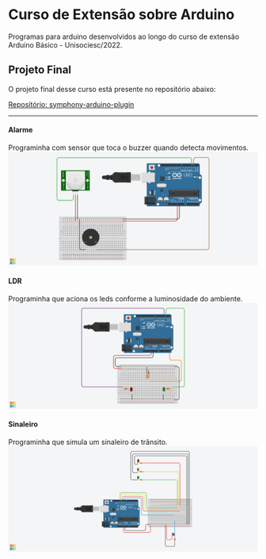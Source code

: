 # Curso de Extensão sobre Arduino
Programas para arduino desenvolvidos ao longo do curso de extensão Arduino Básico - Unisociesc/2022.

## Projeto Final
O projeto final desse curso está presente no repositório abaixo:
<p></p>
<a href="https://github.com/josereia/symphony-arduino-plugin" target="_blank">Reposítório: symphony-arduino-plugin</a>

__________________________________________________________________________

#### Alarme
Programinha com sensor que toca o buzzer quando detecta movimentos.
<img src="assets/sensordemovimento.png" />

#### LDR
Programinha que aciona os leds conforme a luminosidade do ambiente.
<img src="assets/ldr.png" />

#### Sinaleiro
Programinha que simula um sinaleiro de trânsito.
<img src="assets/sinaleiro.png" />
